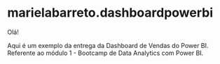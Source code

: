 # marielabarreto.dashboardpowerbi
Olá! 

Aqui é um exemplo da entrega da Dashboard de Vendas do Power BI. Referente ao módulo 1 - Bootcamp de Data Analytics com Power BI.

